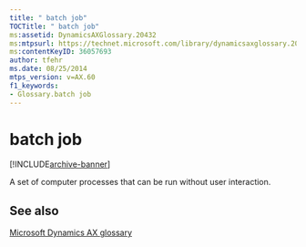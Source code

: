 ```yaml
---
title: " batch job"
TOCTitle: " batch job"
ms:assetid: DynamicsAXGlossary.20432
ms:mtpsurl: https://technet.microsoft.com/library/dynamicsaxglossary.20432(v=AX.60)
ms:contentKeyID: 36057693
author: tfehr
ms.date: 08/25/2014
mtps_version: v=AX.60
f1_keywords:
- Glossary.batch job
---
```


# batch job


[!INCLUDE[archive-banner](includes/archive-banner.md)]

A set of computer processes that can be run without user interaction.

## See also

[Microsoft Dynamics AX glossary](glossary/microsoft-dynamics-ax-glossary.md)

  


